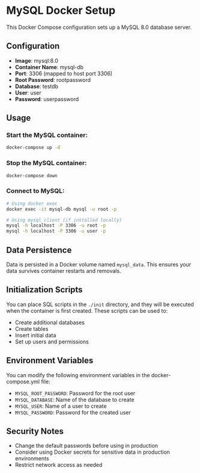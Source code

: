 # MySQL Docker Setup

This Docker Compose configuration sets up a MySQL 8.0 database server.

## Configuration

- **Image**: mysql:8.0
- **Container Name**: mysql-db
- **Port**: 3306 (mapped to host port 3306)
- **Root Password**: rootpassword
- **Database**: testdb
- **User**: user
- **Password**: userpassword

## Usage

### Start the MySQL container:

```bash
docker-compose up -d
```

### Stop the MySQL container:

```bash
docker-compose down
```

### Connect to MySQL:

```bash
# Using docker exec
docker exec -it mysql-db mysql -u root -p

# Using mysql client (if installed locally)
mysql -h localhost -P 3306 -u root -p
mysql -h localhost -P 3306 -u user -p
```

## Data Persistence

Data is persisted in a Docker volume named `mysql_data`. This ensures your data survives container restarts and removals.

## Initialization Scripts

You can place SQL scripts in the `./init` directory, and they will be executed when the container is first created. These scripts can be used to:

- Create additional databases
- Create tables
- Insert initial data
- Set up users and permissions

## Environment Variables

You can modify the following environment variables in the docker-compose.yml file:

- `MYSQL_ROOT_PASSWORD`: Password for the root user
- `MYSQL_DATABASE`: Name of the database to create
- `MYSQL_USER`: Name of a user to create
- `MYSQL_PASSWORD`: Password for the created user

## Security Notes

- Change the default passwords before using in production
- Consider using Docker secrets for sensitive data in production environments
- Restrict network access as needed
